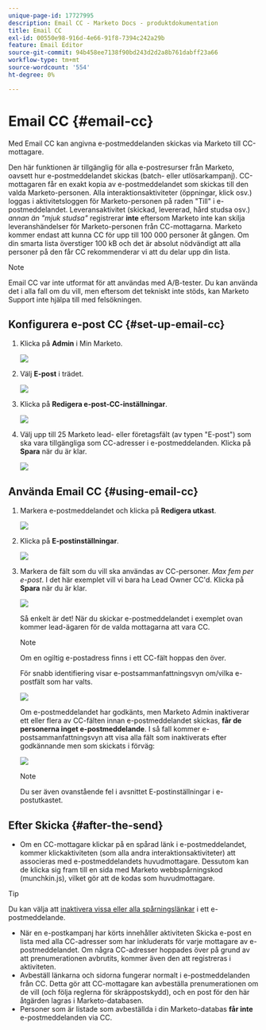 ```yaml
---
unique-page-id: 17727995
description: Email CC - Marketo Docs - produktdokumentation
title: Email CC
exl-id: 00550e98-916d-4e66-91f8-7394c242a29b
feature: Email Editor
source-git-commit: 94b458ee7138f90bd243d2d2a8b761dabff23a66
workflow-type: tm+mt
source-wordcount: '554'
ht-degree: 0%

---
```


# Email CC {#email-cc}

Med Email CC kan angivna e-postmeddelanden skickas via Marketo till CC-mottagare.

Den här funktionen är tillgänglig för alla e-postresurser från Marketo, oavsett hur e-postmeddelandet skickas (batch- eller utlösarkampanj). CC-mottagaren får en exakt kopia av e-postmeddelandet som skickas till den valda Marketo-personen. Alla interaktionsaktiviteter (öppningar, klick osv.) loggas i aktivitetsloggen för Marketo-personen på raden &quot;Till&quot; i e-postmeddelandet. Leveransaktivitet (skickad, levererad, hård studsa osv.) _annan än &quot;mjuk studsa&quot;_ registrerar **inte** eftersom Marketo inte kan skilja leveranshändelser för Marketo-personen från CC-mottagarna. Marketo kommer endast att kunna CC för upp till 100 000 personer åt gången. Om din smarta lista överstiger 100 kB och det är absolut nödvändigt att alla personer på den får CC rekommenderar vi att du delar upp din lista.

>[!NOTE]
>
>Email CC var inte utformat för att användas med A/B-tester. Du kan använda det i alla fall om du vill, men eftersom det tekniskt inte stöds, kan Marketo Support inte hjälpa till med felsökningen.

## Konfigurera e-post CC {#set-up-email-cc}

1. Klicka på **Admin** i Min Marketo.

   ![](assets/one.png)

1. Välj **E-post** i trädet.

   ![](assets/two.png)

1. Klicka på **Redigera e-post-CC-inställningar**.

   ![](assets/three.png)

1. Välj upp till 25 Marketo lead- eller företagsfält (av typen &quot;E-post&quot;) som ska vara tillgängliga som CC-adresser i e-postmeddelanden. Klicka på **Spara** när du är klar.

   ![](assets/four.png)

## Använda Email CC {#using-email-cc}

1. Markera e-postmeddelandet och klicka på **Redigera utkast**.

   ![](assets/five.png)

1. Klicka på **E-postinställningar**.

   ![](assets/six.png)

1. Markera de fält som du vill ska användas av CC-personer. _Max fem per e-post_. I det här exemplet vill vi bara ha Lead Owner CC&#39;d. Klicka på **Spara** när du är klar.

   ![](assets/seven.png)

   Så enkelt är det! När du skickar e-postmeddelandet i exemplet ovan kommer lead-ägaren för de valda mottagarna att vara CC.

   >[!NOTE]
   >
   >Om en ogiltig e-postadress finns i ett CC-fält hoppas den över.

   För snabb identifiering visar e-postsammanfattningsvyn om/vilka e-postfält som har valts.

   ![](assets/eight.png)

   Om e-postmeddelandet har godkänts, men Marketo Admin inaktiverar ett eller flera av CC-fälten innan e-postmeddelandet skickas, **får de personerna inget e-postmeddelande**. I så fall kommer e-postsammanfattningsvyn att visa alla fält som inaktiverats efter godkännande men som skickats i förväg:

   ![](assets/removal.png)

   >[!NOTE]
   >
   >Du ser även ovanstående fel i avsnittet E-postinställningar i e-postutkastet.

## Efter Skicka {#after-the-send}

* Om en CC-mottagare klickar på en spårad länk i e-postmeddelandet, kommer klickaktiviteten (som alla andra interaktionsaktiviteter) att associeras med e-postmeddelandets huvudmottagare. Dessutom kan de klicka sig fram till en sida med Marketo webbspårningskod (munchkin.js), vilket gör att de kodas som huvudmottagare.

>[!TIP]
>
>Du kan välja att [inaktivera vissa eller alla spårningslänkar](/help/marketo/product-docs/email-marketing/general/functions-in-the-editor/disable-tracking-for-an-email-link.md) i ett e-postmeddelande.

* När en e-postkampanj har körts innehåller aktiviteten Skicka e-post en lista med alla CC-adresser som har inkluderats för varje mottagare av e-postmeddelandet. Om några CC-adresser hoppades över på grund av att prenumerationen avbrutits, kommer även den att registreras i aktiviteten.
* Avbeställ länkarna och sidorna fungerar normalt i e-postmeddelanden från CC. Detta gör att CC-mottagare kan avbeställa prenumerationen om de vill (och följa reglerna för skräppostskydd), och en post för den här åtgärden lagras i Marketo-databasen.
* Personer som är listade som avbeställda i din Marketo-databas **får inte** e-postmeddelanden via CC.

